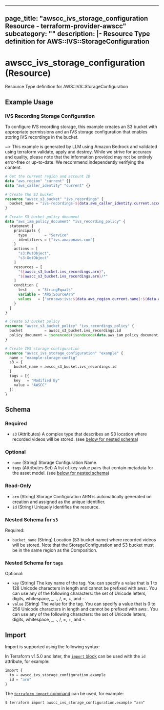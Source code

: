 
---
page_title: "awscc_ivs_storage_configuration Resource - terraform-provider-awscc"
subcategory: ""
description: |-
  Resource Type definition for AWS::IVS::StorageConfiguration
---

# awscc_ivs_storage_configuration (Resource)

Resource Type definition for AWS::IVS::StorageConfiguration

## Example Usage

### IVS Recording Storage Configuration

To configure IVS recording storage, this example creates an S3 bucket with appropriate permissions and an IVS storage configuration that enables storing IVS recordings in the bucket.

~> This example is generated by LLM using Amazon Bedrock and validated using terraform validate, apply and destroy. While we strive for accuracy and quality, please note that the information provided may not be entirely error-free or up-to-date. We recommend independently verifying the content.

```terraform
# Get the current region and account ID
data "aws_region" "current" {}
data "aws_caller_identity" "current" {}

# Create the S3 bucket
resource "awscc_s3_bucket" "ivs_recordings" {
  bucket_name = "ivs-recordings-${data.aws_caller_identity.current.account_id}-${data.aws_region.current.name}"
}

# Create S3 bucket policy document
data "aws_iam_policy_document" "ivs_recording_policy" {
  statement {
    principals {
      type        = "Service"
      identifiers = ["ivs.amazonaws.com"]
    }
    actions = [
      "s3:PutObject",
      "s3:GetObject"
    ]
    resources = [
      "${awscc_s3_bucket.ivs_recordings.arn}",
      "${awscc_s3_bucket.ivs_recordings.arn}/*"
    ]
    condition {
      test     = "StringEquals"
      variable = "AWS:SourceArn"
      values   = ["arn:aws:ivs:${data.aws_region.current.name}:${data.aws_caller_identity.current.account_id}:recording-configuration/*"]
    }
  }
}

# Create S3 bucket policy
resource "awscc_s3_bucket_policy" "ivs_recordings_policy" {
  bucket          = awscc_s3_bucket.ivs_recordings.id
  policy_document = jsonencode(jsondecode(data.aws_iam_policy_document.ivs_recording_policy.json))
}

# Create IVS storage configuration
resource "awscc_ivs_storage_configuration" "example" {
  name = "example-storage-config"
  s3 = {
    bucket_name = awscc_s3_bucket.ivs_recordings.id
  }
  tags = [{
    key   = "Modified By"
    value = "AWSCC"
  }]
}
```

<!-- schema generated by tfplugindocs -->
## Schema

### Required

- `s3` (Attributes) A complex type that describes an S3 location where recorded videos will be stored. (see [below for nested schema](#nestedatt--s3))

### Optional

- `name` (String) Storage Configuration Name.
- `tags` (Attributes Set) A list of key-value pairs that contain metadata for the asset model. (see [below for nested schema](#nestedatt--tags))

### Read-Only

- `arn` (String) Storage Configuration ARN is automatically generated on creation and assigned as the unique identifier.
- `id` (String) Uniquely identifies the resource.

<a id="nestedatt--s3"></a>
### Nested Schema for `s3`

Required:

- `bucket_name` (String) Location (S3 bucket name) where recorded videos will be stored. Note that the StorageConfiguration and S3 bucket must be in the same region as the Composition.


<a id="nestedatt--tags"></a>
### Nested Schema for `tags`

Optional:

- `key` (String) The key name of the tag. You can specify a value that is 1 to 128 Unicode characters in length and cannot be prefixed with aws:. You can use any of the following characters: the set of Unicode letters, digits, whitespace, _, ., /, =, +, and -.
- `value` (String) The value for the tag. You can specify a value that is 0 to 256 Unicode characters in length and cannot be prefixed with aws:. You can use any of the following characters: the set of Unicode letters, digits, whitespace, _, ., /, =, +, and -.

## Import

Import is supported using the following syntax:

In Terraform v1.5.0 and later, the [`import` block](https://developer.hashicorp.com/terraform/language/import) can be used with the `id` attribute, for example:

```terraform
import {
  to = awscc_ivs_storage_configuration.example
  id = "arn"
}
```

The [`terraform import` command](https://developer.hashicorp.com/terraform/cli/commands/import) can be used, for example:

```shell
$ terraform import awscc_ivs_storage_configuration.example "arn"
```
